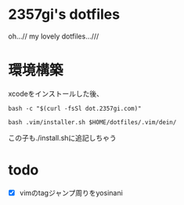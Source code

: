 # 2357gi's dotfiles
oh...// my lovely dotfiles...///

# 環境構築
xcodeをインストールした後、

```shell
bash -c "$(curl -fsSl dot.2357gi.com)"
```

```shell
bash .vim/installer.sh $HOME/dotfiles/.vim/dein/
```

この子も./install.shに追記しちゃう


# todo
- [x] vimのtagジャンプ周りをyosinani
